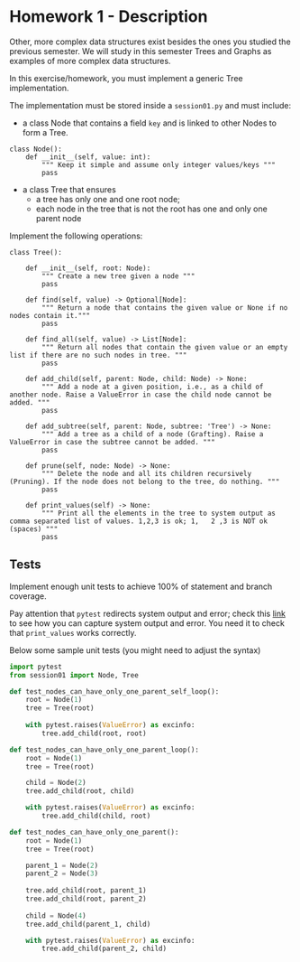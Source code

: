 # Homework 1 - Description

Other, more complex data structures exist besides the ones you studied the previous semester. We will study in this semester Trees and Graphs as examples of more complex data structures.

In this exercise/homework, you must implement a generic Tree implementation. 

The implementation must be stored inside a `session01.py` and must include:

- a class Node that contains a field `key` and is linked to other Nodes to form a Tree.

```
class Node():
    def __init__(self, value: int):
        """ Keep it simple and assume only integer values/keys """
        pass
```

- a class Tree that ensures
    - a tree has only one and one root node;
    - each node in the tree that is not the root has one and only one parent node

Implement the following operations: 

```
class Tree():

    def __init__(self, root: Node):
        """ Create a new tree given a node """
        pass
        
    def find(self, value) -> Optional[Node]:
        """ Return a node that contains the given value or None if no nodes contain it."""
        pass

    def find_all(self, value) -> List[Node]:
        """ Return all nodes that contain the given value or an empty list if there are no such nodes in tree. """
        pass
        
    def add_child(self, parent: Node, child: Node) -> None:
        """ Add a node at a given position, i.e., as a child of another node. Raise a ValueError in case the child node cannot be added. """
        pass

    def add_subtree(self, parent: Node, subtree: 'Tree') -> None:
        """ Add a tree as a child of a node (Grafting). Raise a ValueError in case the subtree cannot be added. """
        pass
    
    def prune(self, node: Node) -> None:
        """ Delete the node and all its children recursively (Pruning). If the node does not belong to the tree, do nothing. """
        pass
        
    def print_values(self) -> None:
        """ Print all the elements in the tree to system output as comma separated list of values. 1,2,3 is ok; 1,   2 ,3 is NOT ok (spaces) """
        pass
```


## Tests

Implement enough unit tests to achieve 100% of statement and branch coverage.
 
Pay attention that `pytest` redirects system output and error; check this [link](https://docs.pytest.org/en/7.1.x/how-to/capture-stdout-stderr.html) to see how you can capture system output and error. You need it to check that `print_values` works correctly.

Below some sample unit tests (you might need to adjust the syntax)

```python
import pytest
from session01 import Node, Tree

def test_nodes_can_have_only_one_parent_self_loop():
    root = Node(1)
    tree = Tree(root)
    
    with pytest.raises(ValueError) as excinfo:
        tree.add_child(root, root)

def test_nodes_can_have_only_one_parent_loop():
    root = Node(1)
    tree = Tree(root)

    child = Node(2)
    tree.add_child(root, child)

    with pytest.raises(ValueError) as excinfo:
        tree.add_child(child, root)

def test_nodes_can_have_only_one_parent():
    root = Node(1)
    tree = Tree(root)

    parent_1 = Node(2)
    parent_2 = Node(3)
    
    tree.add_child(root, parent_1)
    tree.add_child(root, parent_2)
    
    child = Node(4)
    tree.add_child(parent_1, child)

    with pytest.raises(ValueError) as excinfo:
        tree.add_child(parent_2, child) 
```



